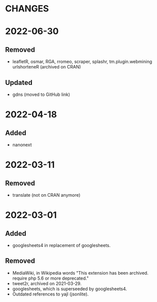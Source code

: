 CHANGES
=======

# 2022-06-30

## Removed

* leafletR, osmar, RGA, rromeo, scraper, splashr, tm.plugin.webmining urlshorteneR (archived on CRAN)

## Updated

* gdns (moved to GitHub link)

# 2022-04-18

## Added

* nanonext

# 2022-03-11

## Removed

* translate (not on CRAN anymore)

# 2022-03-01

## Added

* googlesheets4 in replacement of googlesheets.

## Removed

* MediaWiki, in Wikipedia words "This extension has been archived. require php 5.6 or more deprecated."
* tweet2r, archived on 2021-03-29.
* googlesheets, which is superseeded by googlesheets4.
* Outdated references to yajl (jsonlite).
